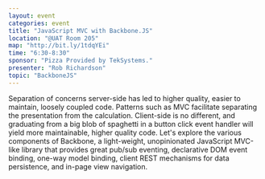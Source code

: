 ```yaml
---
layout: event
categories: event
title: "JavaScript MVC with Backbone.JS"
location: "@UAT Room 205"
map: "http://bit.ly/1tdqYEi"
time: "6:30-8:30"
sponsor: "Pizza Provided by TekSystems."
presenter: "Rob Richardson"
topic: "BackboneJS"
---
```


Separation of concerns server-side has led to higher quality, easier to maintain, loosely coupled code. Patterns such as MVC facilitate separating the presentation from the calculation. Client-side is no different, and graduating from a big blob of spaghetti in a button click event handler will yield more maintainable, higher quality code. Let's explore the various components of Backbone, a light-weight, unopinionated JavaScript MVC-like library that provides great pub/sub eventing, declarative DOM event binding, one-way model binding, client REST mechanisms for data persistence, and in-page view navigation.